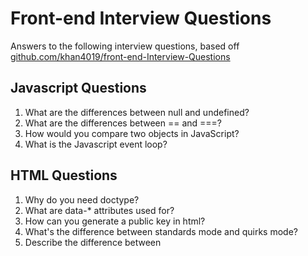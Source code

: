 # Front-end Interview Questions
Answers to the following interview questions, based off [github.com/khan4019/front-end-Interview-Questions](https://github.com/khan4019/front-end-Interview-Questions)

## Javascript Questions
1. What are the differences between null and undefined?
2. What are the differences between == and ===?
3. How would you compare two objects in JavaScript?
4. What is the Javascript event loop?

## HTML Questions
1. Why do you need doctype?
2. What are data-* attributes used for?
3. How can you generate a public key in html?
4. What's the difference between standards mode and quirks mode?
5. Describe the difference between <script>, <script async> and <script defer>.

## CSS Questions
1. What does float do?
2. How can you clear sides of a floating element?
3. Are css properties case sensitive?
4. What's the difference between "resetting" and "normalizing" CSS? Which would you choose, and why?
5. Explain CSS sprites, and how you would implement them on a page or site.
6. Explain the CSS selector heirarchy.
7. What is the fastest way to select elements by using css selectors?
8. What are the differences between display: inline, block, and inline-block? 
9. What are the other display property values in CSS?


## DOM Questions
1. Is there any difference between window and document?
2. Does document.onload and window.onload fire at the same time?
3. Is attribute similar to property?
4. What are the different ways to get an element from DOM?
5. Describe event propagation.

## Javascript Algorithm Questions
1. Verify a prime number?
2. Get nth Fibonacci number?

